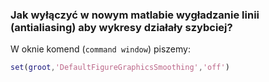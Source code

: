 ### Jak wyłączyć w nowym matlabie wygładzanie linii (antialiasing) aby wykresy działały szybciej?
W oknie komend (`command window`) piszemy:
```matlab
set(groot,'DefaultFigureGraphicsSmoothing','off')
```
